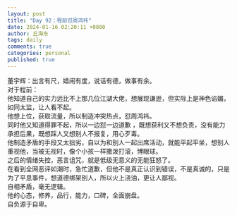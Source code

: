 ```yaml
---
layout: post
title: "Day 92：程前怼周鸿祎"
date: 2024-01-16 02:20:11 +0800
author: 丘海东 
tags: daily
comments: true
categories: personal
published: true
---
```

董宇辉：出言有尺，嬉闹有度，说话有德，做事有余。  
对于程前：  
他知道自己的实力远比不上那几位江湖大佬，想展现谦逊，但实际上是神色谄媚，如同太监，让人看不起。  
他想上位，获取流量，所以制造冲突热点，怼周鸿祎。  
同时他又知道得罪不起，所以一边怼一边道歉 ，既想获利又不想负责，没有能力承担后果，既想踩人又想别人不报复，用心歹毒。  
他制造矛盾的手段又太拙劣，自以为和别人一起出席活动，就能平起平坐，想别人重视他，当被无视时，像个小孩一样撒泼打滚，博眼球。  
之后的情绪失控，恶言诅咒，就是低级无意义的无能狂怒了。  
在看到全网恶评如潮时，急忙道歉，但他不是真正认识到错误，不是真诚的，只是为了平息事件，想道德绑架别人，所以火上浇油，更让人鄙视。  
自相矛盾，毫无逻辑。  
他的心态，修养，品行，能力，口碑，全面崩盘。  
自负源于自卑。
